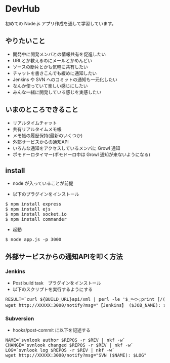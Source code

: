 # DevHub

初めての Node.js アプリ作成を通して学習しています。

## やりたいこと
* 開発中に開発メンバとの情報共有を促進したい
* URLとか教えるのにメールとかめんどい
* ソースの断片とかも気軽に共有したい
* チャットを書きこんでも緩めに通知したい
* Jenkins や SVN へのコミットの通知も一元化したい
* なんか使っていて楽しい感じにしたい
* みんな一緒に開発している感じを実感したい

## いまのところできること
* リアルタイムチャット
* 共有リアルタイムメモ帳
* メモ帳の履歴保持(最新のいくつか)
* 外部サービスからの通知API
* いろんな通知をアクセスしているメンバに Growl 通知
* ポモドーロタイマー(ポモドーロ中は Growl 通知が来ないようになる)

## install
* node が入っていることが前提

* 以下のプラグインをインストール

<pre>
$ npm install express
$ npm install ejs
$ npm install socket.io
$ npm install commander
</pre>

* 起動

<pre>
$ node app.js -p 3000
</pre>

## 外部サービスからの通知APIを叩く方法
### Jenkins
* Post build task　プラグインをインストール
* 以下のスクリプトを実行するようにする

<pre>
RESULT=`curl ${BUILD_URL}api/xml | perl -le '$_=<>;print [/<result>(.+?)</]->[0]'`
wget http://XXXXX:3000/notify?msg="【Jenkins】 ($JOB_NAME): $RESULT"
</pre>

### Subversion
* hooks/post-commit に以下を記述する

<pre>
NAME=`svnlook author $REPOS -r $REV | nkf -w`
CHANGE=`svnlook changed $REPOS -r $REV | nkf -w`
LOG=`svnlook log $REPOS -r $REV | nkf -w`
wget http://XXXXX:3000/notify?msg="SVN ($NAME): $LOG"
</pre>

